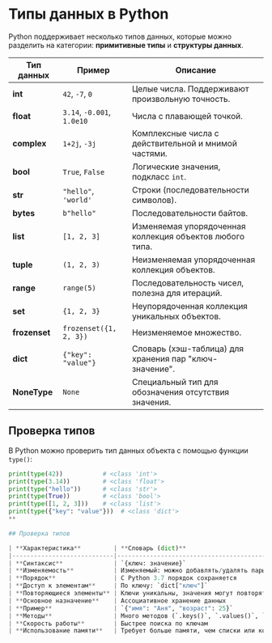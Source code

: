 # Типы данных в Python

Python поддерживает несколько типов данных, которые можно разделить на категории: **примитивные типы** и **структуры данных**.

| **Тип данных**     | **Пример**                 | **Описание**                                                                      |
|---------------------|----------------------------|----------------------------------------------------------------------------------|
| **int**            | `42`, `-7`, `0`            | Целые числа. Поддерживают произвольную точность.                                |
| **float**          | `3.14`, `-0.001`, `1.0e10` | Числа с плавающей точкой.                                                       |
| **complex**        | `1+2j`, `-3j`              | Комплексные числа с действительной и мнимой частями.                            |
| **bool**           | `True`, `False`            | Логические значения, подкласс `int`.                                            |
| **str**            | `"hello"`, `'world'`       | Строки (последовательности символов).                                           |
| **bytes**          | `b"hello"`                 | Последовательности байтов.                                                      |
| **list**           | `[1, 2, 3]`                | Изменяемая упорядоченная коллекция объектов любого типа.                        |
| **tuple**          | `(1, 2, 3)`                | Неизменяемая упорядоченная коллекция объектов.                                  |
| **range**          | `range(5)`                 | Последовательность чисел, полезна для итераций.                                 |
| **set**            | `{1, 2, 3}`                | Неупорядоченная коллекция уникальных объектов.                                  |
| **frozenset**      | `frozenset({1, 2, 3})`     | Неизменяемое множество.                                                        |
| **dict**           | `{"key": "value"}`         | Словарь (хэш-таблица) для хранения пар "ключ-значение".                         |
| **NoneType**       | `None`                     | Специальный тип для обозначения отсутствия значения.                            |

## Проверка типов



В Python можно проверить тип данных объекта с помощью функции `type()`:

```python
print(type(42))           # <class 'int'>
print(type(3.14))         # <class 'float'>
print(type("hello"))      # <class 'str'>
print(type(True))         # <class 'bool'>
print(type([1, 2, 3]))    # <class 'list'>
print(type({"key": "value"}))  # <class 'dict'>
**

## Проверка типов

| **Характеристика**         | **Словарь (dict)**                                      | **Кортеж (tuple)**                        | **Список (list)**                          |
|----------------------------|---------------------------------------------------------|-------------------------------------------|--------------------------------------------|
| **Синтаксис**              | `{ключ: значение}`                                      | `(элемент1, элемент2)`                    | `[элемент1, элемент2]`                     |
| **Изменяемость**           | Изменяемый: можно добавлять/удалять пары                | Неизменяемый: нельзя изменять элементы    | Изменяемый: можно добавлять/удалять элементы |
| **Порядок**                | С Python 3.7 порядок сохраняется                       | Порядок сохраняется                       | Порядок сохраняется                        |
| **Доступ к элементам**     | По ключу: `dict["ключ"]`                                | По индексу: `tuple[0]`                    | По индексу: `list[0]`                      |
| **Повторяющиеся элементы** | Ключи уникальны, значения могут повторяться             | Могут повторяться                         | Могут повторяться                          |
| **Основное назначение**    | Ассоциативное хранение данных                           | Хранение неизменяемых последовательностей | Хранение изменяемых последовательностей    |
| **Пример**                 | `{"имя": "Аня", "возраст": 25}`                        | `("яблоко", "банан", "вишня")`            | `["яблоко", "банан", "вишня"]`             |
| **Методы**                 | Много методов (`.keys()`, `.values()`, `.items()`)      | Почти нет методов (`.count()`, `.index()`) | Много методов (`.append()`, `.remove()`)   |
| **Скорость работы**        | Быстрее поиска по ключам                                | Быстрее списка (из-за неизменяемости)     | Медленнее при большом количестве операций  |
| **Использование памяти**   | Требует больше памяти, чем списки или кортежи           | Наиболее экономичен                       | Занимает больше памяти, чем кортежи        |
